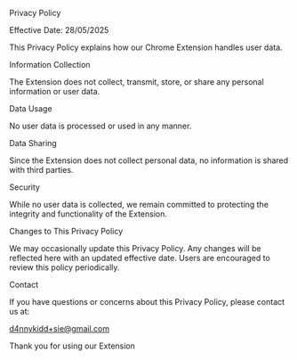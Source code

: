 Privacy Policy

Effective Date: 28/05/2025

This Privacy Policy explains how our Chrome Extension handles user data.

Information Collection

The Extension does not collect, transmit, store, or share any personal information or user data.

Data Usage

No user data is processed or used in any manner.

Data Sharing

Since the Extension does not collect personal data, no information is shared with third parties.

Security

While no user data is collected, we remain committed to protecting the integrity and functionality of the Extension.

Changes to This Privacy Policy

We may occasionally update this Privacy Policy. Any changes will be reflected here with an updated effective date. Users are encouraged to review this policy periodically.

Contact

If you have questions or concerns about this Privacy Policy, please contact us at:

d4nnykidd+sie@gmail.com

Thank you for using our Extension
